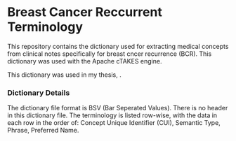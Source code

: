 # Breast Cancer Reccurrent Terminology

This repository contains the dictionary used for extracting medical concepts from clinical notes specifically for breast cncer recurrence (BCR). This dictionary was used with the Apache cTAKES engine.

This dictionary was used in my thesis, .

### Dictionary Details

The dictionary file format is BSV (Bar Seperated Values). There is no header in this dictionary file. The terminology is listed row-wise, with the data in each row in the order of: Concept Unique Identifier (CUI), Semantic Type, Phrase, Preferred Name.
